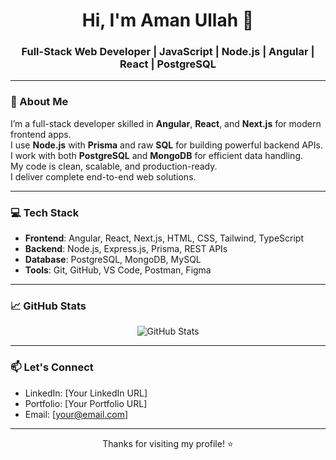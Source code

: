 <h1 align="center">Hi, I'm Aman Ullah 👋</h1>
<h3 align="center">Full-Stack Web Developer | JavaScript | Node.js | Angular | React | PostgreSQL</h3>

---

### 🚀 About Me

I’m a full-stack developer skilled in **Angular**, **React**, and **Next.js** for modern frontend apps.  
I use **Node.js** with **Prisma** and raw **SQL** for building powerful backend APIs.  
I work with both **PostgreSQL** and **MongoDB** for efficient data handling.  
My code is clean, scalable, and production-ready.  
I deliver complete end-to-end web solutions.

---

### 💻 Tech Stack

- **Frontend**: Angular, React, Next.js, HTML, CSS, Tailwind, TypeScript  
- **Backend**: Node.js, Express.js, Prisma, REST APIs  
- **Database**: PostgreSQL, MongoDB, MySQL  
- **Tools**: Git, GitHub, VS Code, Postman, Figma  

---

### 📈 GitHub Stats

<p align="center">
  <img src="https://github-readme-stats.vercel.app/api?username=your-github-username&show_icons=true&theme=radical" alt="GitHub Stats" />
</p>

---

### 📫 Let's Connect

- LinkedIn: [Your LinkedIn URL]
- Portfolio: [Your Portfolio URL]
- Email: [your@email.com]

---

<p align="center">
  Thanks for visiting my profile! ⭐️
</p>
